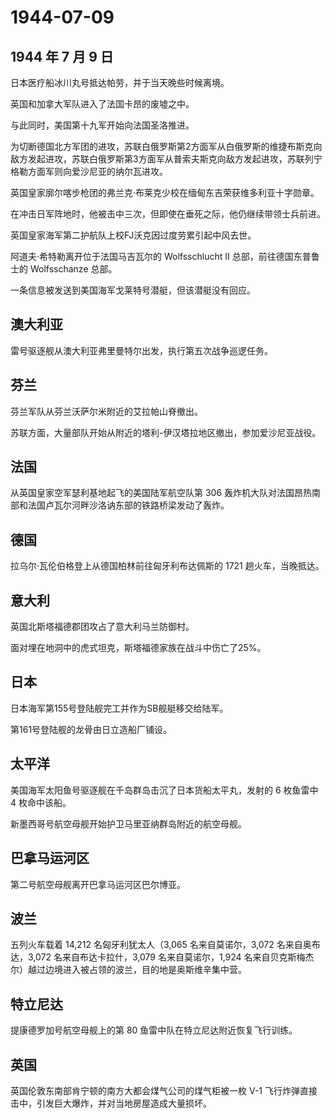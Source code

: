 # 1944-07-09

## 1944 年 7 月 9 日

日本医疗船冰川丸号抵达帕劳，并于当天晚些时候离境。

英国和加拿大军队进入了法国卡昂的废墟之中。

与此同时，美国第十九军开始向法国圣洛推进。

为切断德国北方军团的进攻，苏联白俄罗斯第2方面军从白俄罗斯的维捷布斯克向敌方发起进攻，苏联白俄罗斯第3方面军从普索夫斯克向敌方发起进攻，苏联列宁格勒方面军则向爱沙尼亚的纳尔瓦进攻。

英国皇家廓尔喀步枪团的弗兰克·布莱克少校在缅甸东吉荣获维多利亚十字勋章。

在冲击日军阵地时，他被击中三次，但即使在垂死之际，他仍继续带领士兵前进。

英国皇家海军第二护航队上校FJ沃克因过度劳累引起中风去世。

阿道夫·希特勒离开位于法国马吉瓦尔的 Wolfsschlucht II
总部，前往德国东普鲁士的 Wolfsschanze 总部。

一条信息被发送到美国海军戈莱特号潜艇，但该潜艇没有回应。

## 澳大利亚

雷号驱逐舰从澳大利亚弗里曼特尔出发，执行第五次战争巡逻任务。

## 芬兰

芬兰军队从芬兰沃萨尔米附近的艾拉帕山脊撤出。

苏联方面，大量部队开始从附近的塔利-伊汉塔拉地区撤出，参加爱沙尼亚战役。

## 法国

从英国皇家空军瑟利基地起飞的美国陆军航空队第 306
轰炸机大队对法国昂热南部和法国卢瓦尔河畔沙洛讷东部的铁路桥梁发动了轰炸。

## 德国

拉乌尔·瓦伦伯格登上从德国柏林前往匈牙利布达佩斯的 1721
趟火车，当晚抵达。

## 意大利

英国北斯塔福德郡团攻占了意大利马兰防御村。

面对埋在地洞中的虎式坦克，斯塔福德家族在战斗中伤亡了25%。

## 日本

日本海军第155号登陆舰完工并作为SB舰艇移交给陆军。

第161号登陆舰的龙骨由日立造船厂铺设。

## 太平洋

美国海军太阳鱼号驱逐舰在千岛群岛击沉了日本货船太平丸，发射的 6 枚鱼雷中
4 枚命中该船。

新墨西哥号航空母舰开始护卫马里亚纳群岛附近的航空母舰。

## 巴拿马运河区

第二号航空母舰离开巴拿马运河区巴尔博亚。

## 波兰

五列火车载着 14,212 名匈牙利犹太人（3,065 名来自莫诺尔，3,072
名来自奥布达，3,072 名来自布达卡拉什，3,079 名来自莫诺尔，1,924
名来自贝克斯梅杰尔）越过边境进入被占领的波兰，目的地是奥斯维辛集中营。

## 特立尼达

提康德罗加号航空母舰上的第 80 鱼雷中队在特立尼达附近恢复飞行训练。

## 英国

英国伦敦东南部肯宁顿的南方大都会煤气公司的煤气柜被一枚 V-1
飞行炸弹直接击中，引发巨大爆炸，并对当地房屋造成大量损坏。

